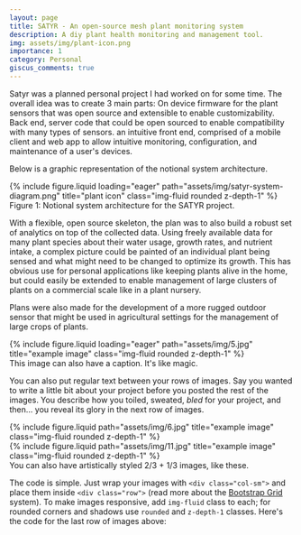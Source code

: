 ```yaml
---
layout: page
title: SATYR - An open-source mesh plant monitoring system
description: A diy plant health monitoring and management tool.
img: assets/img/plant-icon.png
importance: 1
category: Personal
giscus_comments: true
---
```


Satyr was a planned personal project I had worked on for some time. The overall idea was to create 3 main parts: On device firmware for the plant sensors that was open source and extensible to enable customizability. Back end, server code that could be open sourced to enable compatibility with many types of sensors. an intuitive front end, comprised of a mobile client and web app to allow intuitive monitoring, configuration, and maintenance of a user's devices.

Below is a graphic representation of the notional system architecture.

<div class="row">
    <div class="col-sm mt-3 mt-md-0">
        {% include figure.liquid loading="eager" path="assets/img/satyr-system-diagram.png" title="plant icon" class="img-fluid rounded z-depth-1" %}
    </div>
</div>
<div class="caption">
    Figure 1: Notional system architecture for the SATYR project.
</div>

With a flexible, open source skeleton, the plan was to also build a robust set of analytics on top of the collected data. Using freely available data for many plant species about their water usage, growth rates, and nutrient intake, a complex picture could be painted of an individual plant being sensed and what might need to be changed to optimize its growth. This has obvious use for personal applications like keeping plants alive in the home, but could easily be extended to enable management of large clusters of plants on a commercial scale like in a plant nursery.

Plans were also made for the development of a more rugged outdoor sensor that might be used in agricultural settings for the management of large crops of plants.



<div class="row">
    <div class="col-sm mt-3 mt-md-0">
        {% include figure.liquid loading="eager" path="assets/img/5.jpg" title="example image" class="img-fluid rounded z-depth-1" %}
    </div>
</div>
<div class="caption">
    This image can also have a caption. It's like magic.
</div>

You can also put regular text between your rows of images.
Say you wanted to write a little bit about your project before you posted the rest of the images.
You describe how you toiled, sweated, _bled_ for your project, and then... you reveal its glory in the next row of images.

<div class="row justify-content-sm-center">
    <div class="col-sm-8 mt-3 mt-md-0">
        {% include figure.liquid path="assets/img/6.jpg" title="example image" class="img-fluid rounded z-depth-1" %}
    </div>
    <div class="col-sm-4 mt-3 mt-md-0">
        {% include figure.liquid path="assets/img/11.jpg" title="example image" class="img-fluid rounded z-depth-1" %}
    </div>
</div>
<div class="caption">
    You can also have artistically styled 2/3 + 1/3 images, like these.
</div>

The code is simple.
Just wrap your images with `<div class="col-sm">` and place them inside `<div class="row">` (read more about the <a href="https://getbootstrap.com/docs/4.4/layout/grid/">Bootstrap Grid</a> system).
To make images responsive, add `img-fluid` class to each; for rounded corners and shadows use `rounded` and `z-depth-1` classes.
Here's the code for the last row of images above:


